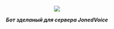<div align="center">
        <p> <img src="https://images-ext-2.discordapp.net/external/zdXggqEsj1Gyun4IS8zX4YSI2zrOoO_1R1a_sUSSHa4/%3Fsize%3D1024/https/cdn.discordapp.com/icons/370998450285707275/3c523b011a16f151b34f4ccdc7d4a1f5.webp?width=201&height=201"/> </p>
        <p><i><b>Бот зделаный для сервера JonedVoice </b></i></p>
<a href="https://discord.gg/2B4UvKx"><img src="https://discordapp.com/api/guilds/376697605029101569/widget.png?style=banner2" alt="" /></a>
